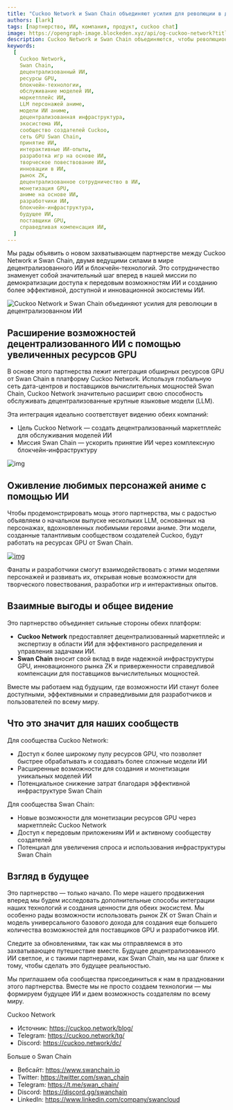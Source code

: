 ```yaml
---
title: "Cuckoo Network и Swan Chain объединяют усилия для революции в децентрализованном ИИ"
authors: [lark]
tags: [партнерство, ИИ, компания, продукт, cuckoo chat]
image: https://opengraph-image.blockeden.xyz/api/og-cuckoo-network?title=Cuckoo%20Network%20и%20Swan%20Chain%20объединяют%20усилия%20для%20революции%20в%20децентрализованном%20ИИ
description: Cuckoo Network и Swan Chain объединяются, чтобы революционизировать децентрализованный ИИ, интегрируя мощные ресурсы GPU в маркетплейс моделей ИИ от Cuckoo. Это сотрудничество предоставляет разработчикам и создателям ИИ расширенные возможности обработки, позволяя создавать языковые модели, вдохновленные аниме, и расширять возможности для инноваций в децентрализованном ИИ.
keywords:
  [
    Cuckoo Network,
    Swan Chain,
    децентрализованный ИИ,
    ресурсы GPU,
    блокчейн-технологии,
    обслуживание моделей ИИ,
    маркетплейс ИИ,
    LLM персонажей аниме,
    модели ИИ аниме,
    децентрализованная инфраструктура,
    экосистема ИИ,
    сообщество создателей Cuckoo,
    сеть GPU Swan Chain,
    принятие ИИ,
    интерактивные ИИ-опыты,
    разработка игр на основе ИИ,
    творческое повествование ИИ,
    инновации в ИИ,
    рынок ZK,
    децентрализованное сотрудничество в ИИ,
    монетизация GPU,
    аниме на основе ИИ,
    разработчики ИИ,
    блокчейн-инфраструктура,
    будущее ИИ,
    поставщики GPU,
    справедливая компенсация ИИ,
  ]
---
```


Мы рады объявить о новом захватывающем партнерстве между Cuckoo Network и Swan Chain, двумя ведущими силами в мире децентрализованного ИИ и блокчейн-технологий. Это сотрудничество знаменует собой значительный шаг вперед в нашей миссии по демократизации доступа к передовым возможностям ИИ и созданию более эффективной, доступной и инновационной экосистемы ИИ.

![Cuckoo Network и Swan Chain объединяют усилия для революции в децентрализованном ИИ](https://cuckoo-network.b-cdn.net/2024-10-02-cuckoo-network-and-swan-chain-join-forces-to-revolutionize-decentralized-ai.png "Cuckoo Network и Swan Chain объединяют усилия для революции в децентрализованном ИИ")

## **Расширение возможностей децентрализованного ИИ с помощью увеличенных ресурсов GPU**

В основе этого партнерства лежит интеграция обширных ресурсов GPU от Swan Chain в платформу Cuckoo Network. Используя глобальную сеть дата-центров и поставщиков вычислительных мощностей Swan Chain, Cuckoo Network значительно расширит свою способность обслуживать децентрализованные крупные языковые модели (LLM).

Эта интеграция идеально соответствует видению обеих компаний:

- Цель Cuckoo Network — создать децентрализованный маркетплейс для обслуживания моделей ИИ
- Миссия Swan Chain — ускорить принятие ИИ через комплексную блокчейн-инфраструктуру

![img](https://cuckoo-network.b-cdn.net/2024-10-02-cuckoo-network-and-swan-chain-join-forces-to-revolutionize-decentralized-ai-2.jpg)

## **Оживление любимых персонажей аниме с помощью ИИ**

Чтобы продемонстрировать мощь этого партнерства, мы с радостью объявляем о начальном выпуске нескольких LLM, основанных на персонажах, вдохновленных любимыми героями аниме. Эти модели, созданные талантливым сообществом создателей Cuckoo, будут работать на ресурсах GPU от Swan Chain.

[![img](https://cuckoo-network.b-cdn.net/cuckoo-chat-preview.webp)](https://cuckoo.network/portal/chat)

Фанаты и разработчики смогут взаимодействовать с этими моделями персонажей и развивать их, открывая новые возможности для творческого повествования, разработки игр и интерактивных опытов.

## **Взаимные выгоды и общее видение**

Это партнерство объединяет сильные стороны обеих платформ:

- **Cuckoo Network** предоставляет децентрализованный маркетплейс и экспертизу в области ИИ для эффективного распределения и управления задачами ИИ.
- **Swan Chain** вносит свой вклад в виде надежной инфраструктуры GPU, инновационного рынка ZK и приверженности справедливой компенсации для поставщиков вычислительных мощностей.

Вместе мы работаем над будущим, где возможности ИИ станут более доступными, эффективными и справедливыми для разработчиков и пользователей по всему миру.

## **Что это значит для наших сообществ**

Для сообщества Cuckoo Network:

- Доступ к более широкому пулу ресурсов GPU, что позволяет быстрее обрабатывать и создавать более сложные модели ИИ
- Расширенные возможности для создания и монетизации уникальных моделей ИИ
- Потенциальное снижение затрат благодаря эффективной инфраструктуре Swan Chain

Для сообщества Swan Chain:

- Новые возможности для монетизации ресурсов GPU через маркетплейс Cuckoo Network
- Доступ к передовым приложениям ИИ и активному сообществу создателей
- Потенциал для увеличения спроса и использования инфраструктуры Swan Chain

## **Взгляд в будущее**

Это партнерство — только начало. По мере нашего продвижения вперед мы будем исследовать дополнительные способы интеграции наших технологий и создания ценности для обеих экосистем. Мы особенно рады возможности использовать рынок ZK от Swan Chain и модель универсального базового дохода для создания еще большего количества возможностей для поставщиков GPU и разработчиков ИИ.

Следите за обновлениями, так как мы отправляемся в это захватывающее путешествие вместе. Будущее децентрализованного ИИ светлое, и с такими партнерами, как Swan Chain, мы на шаг ближе к тому, чтобы сделать это будущее реальностью.

Мы приглашаем оба сообщества присоединиться к нам в праздновании этого партнерства. Вместе мы не просто создаем технологии — мы формируем будущее ИИ и даем возможность создателям по всему миру.

Cuckoo Network

- Источник: https://cuckoo.network/blog/
- Telegram: https://cuckoo.network/tg/
- Discord: https://cuckoo.network/dc/

Больше о Swan Chain

- Вебсайт: https://www.swanchain.io
- Twitter: https://twitter.com/swan_chain
- Telegram: https://t.me/swan_chain/
- Discord: https://discord.gg/swanchain
- LinkedIn: https://www.linkedin.com/company/swancloud

